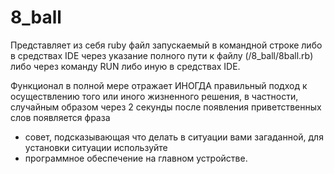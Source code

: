 # 8_ball

Представляет из себя ruby файл запускаемый в командной строке либо в средствах IDE
через указание полного пути к файлу (/8_ball/8ball.rb) либо через команду RUN либо иную
в средствах IDE.

Функционал в полной мере отражает ИНОГДА правильный подход к осуществлению того или иного жизненного решения,
в частности, случайным образом через 2 секунды после появления приветственных слов появляется фраза
- совет, подсказывающая что делать в ситуации вами загаданной, для установки ситуации используйте
- программное обеспечение на главном устройстве.
